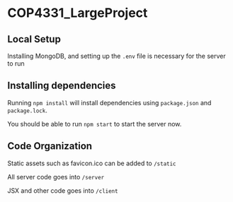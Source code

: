 # COP4331_LargeProject

## Local Setup

Installing MongoDB, and setting up the `.env` file is necessary for the server to run

## Installing dependencies

Running `npm install` will install dependencies using `package.json` and `package.lock`.

You should be able to run `npm start` to start the server now.

## Code Organization

Static assets such as favicon.ico can be added to `/static`

All server code goes into `/server`

JSX and other code goes into `/client`
